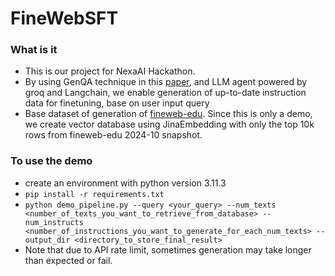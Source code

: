 # FineWebSFT

### What is it
- This is our project for NexaAI Hackathon.
- By using GenQA technique in this [paper](https://arxiv.org/pdf/2406.10323), and LLM agent powered by groq and Langchain, we enable generation of up-to-date instruction data for finetuning, base on user input query
- Base dataset of generation of [fineweb-edu](https://huggingface.co/datasets/HuggingFaceFW/fineweb-edu). Since this is only a demo, we create vector database using JinaEmbedding with only the top 10k rows from fineweb-edu 2024-10 snapshot.

### To use the demo
- create an environment with python version 3.11.3
- ```pip install -r requirements.txt```
- ```python demo_pipeline.py --query <your_query> --num_texts <number_of_texts_you_want_to_retrieve_from_database> --num_instructs <number_of_instructions_you_want_to_generate_for_each_num_texts> --output_dir <directory_to_store_final_result>```
- Note that due to API rate limit, sometimes generation may take longer than expected or fail.
